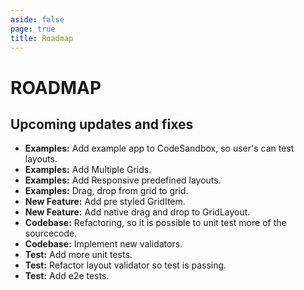 ```yaml
---
aside: false
page: true
title: Roadmap
---
```


# ROADMAP

## Upcoming updates and fixes
* __Examples:__ Add example app to CodeSandbox, so user's can test layouts.
* __Examples:__ Add Multiple Grids.
* __Examples:__ Add Responsive predefined layouts.
* __Examples:__ Drag, drop from grid to grid.
* __New Feature:__ Add pre styled GridItem.
* __New Feature:__ Add native drag and drop to GridLayout.
* __Codebase:__ Refactoring, so it is possible to unit test more of the sourcecode.
* __Codebase:__ Implement new validators.
* __Test:__ Add more unit tests.
* __Test:__ Refactor layout validator so test is passing.
* __Test:__ Add e2e tests.
